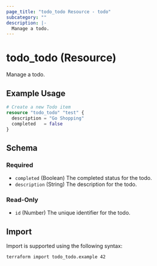 ```yaml
---
page_title: "todo_todo Resource - todo"
subcategory: ""
description: |-
  Manage a todo.
---
```


# todo_todo (Resource)

Manage a todo.

## Example Usage

```terraform
# Create a new Todo item
resource "todo_todo" "test" {
  description = "Go Shopping"
  completed   = false
}
```

<!-- schema generated by tfplugindocs -->
## Schema

### Required

- `completed` (Boolean) The completed status for the todo.
- `description` (String) The description for the todo.

### Read-Only

- `id` (Number) The unique identifier for the todo.

## Import

Import is supported using the following syntax:

```shell
terraform import todo_todo.example 42
```
